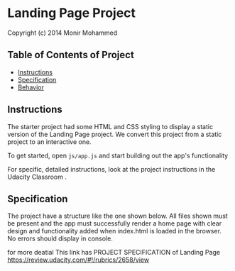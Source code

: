 # Landing Page Project
 Copyright (c) 2014 Monir Mohammed

## Table of Contents of Project 
 
* [Instructions](#instructions)
* [Specification](#Specification)
* [Behavior](#Behavior)


## Instructions

The starter project had some HTML and CSS styling to display a static version of the Landing Page project. We convert this project from a static project to an interactive one. 

To get started, open `js/app.js` and start building out the app's functionality

For specific, detailed instructions, look at the project instructions in the Udacity Classroom .

## Specification

The project  have a structure like the one shown below. All files shown must be present and the app must successfully render a home page with clear design and functionality added when index.html is loaded in the browser. No errors should display in console.






for more deatial This link has PROJECT SPECIFICATION of Landing Page
https://review.udacity.com/#!/rubrics/2658/view

